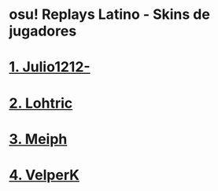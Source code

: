 # osu! Replays Latino - Skins de jugadores
# [1. Julio1212-](https://github.com/FlyingCat-X/osu-Replays-Latino-Skins/blob/master/Julio1212-/Julio1212Skins.md)
# [2. Lohtric](https://github.com/FlyingCat-X/osu-Replays-Latino-Skins/blob/master/Lohtric/LohtricSkins.md)
# [3. Meiph](https://github.com/FlyingCat-X/osu-Replays-Latino-Skins/blob/master/Meiph/MeiphSkins.md)
# [4. VelperK](https://github.com/FlyingCat-X/osu-Replays-Latino-Skins/blob/master/VelperK/VelperkSkins.md)
